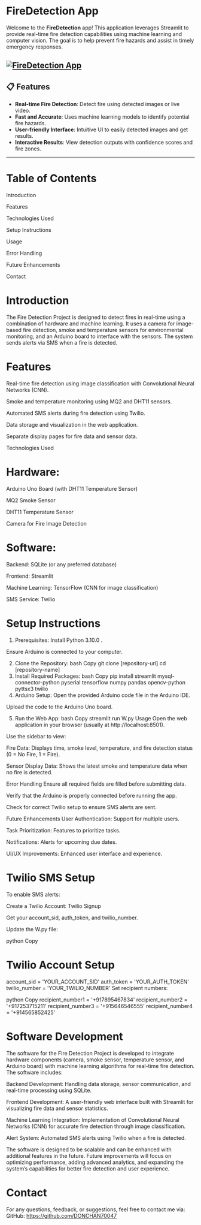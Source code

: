 # FireDetection App

Welcome to the **FireDetection** app! This application leverages Streamlit to provide real-time fire detection capabilities using machine learning and computer vision. The goal is to help prevent fire hazards and assist in timely emergency responses.

<a
href="https://firedetectionby-fqtu6ckaggh5yhkohlqw4m.streamlit.app/" target="_blank">
<img  src="https://streamlit.io/images/brand/streamlit-logo-primary-colormark-lighttext.png" alt="FireDetection App">
</a>
---

## 📋 Features

- **Real-time Fire Detection**: Detect fire using detected images or live video.
- **Fast and Accurate**: Uses machine learning models to identify potential fire hazards.
- **User-friendly Interface**: Intuitive UI to easily detected images and get results.
- **Interactive Results**: View detection outputs with confidence scores and fire zones.

---










# Table of Contents
Introduction

Features

Technologies Used

Setup Instructions

Usage

Error Handling

Future Enhancements

Contact

# Introduction
The Fire Detection Project is designed to detect fires in real-time using a combination of hardware and machine learning. It uses a camera for image-based fire detection, smoke and temperature sensors for environmental monitoring, and an Arduino board to interface with the sensors. The system sends alerts via SMS when a fire is detected.

# Features
Real-time fire detection using image classification with Convolutional Neural Networks (CNN).

Smoke and temperature monitoring using MQ2 and DHT11 sensors.

Automated SMS alerts during fire detection using Twilio.

Data storage and visualization in the web application.

Separate display pages for fire data and sensor data.

Technologies Used
# Hardware:

Arduino Uno Board (with DHT11 Temperature Sensor)

MQ2 Smoke Sensor

DHT11 Temperature Sensor

Camera for Fire Image Detection

# Software:

Backend: SQLite (or any preferred database)

Frontend: Streamlit

Machine Learning: TensorFlow (CNN for image classification)

SMS Service: Twilio

# Setup Instructions
1. Prerequisites:
Install Python 3.10.0 .

Ensure Arduino is connected to your computer.

2. Clone the Repository:
bash
Copy
git clone [repository-url]
cd [repository-name]
3. Install Required Packages:
bash
Copy
pip install streamlit mysql-connector-python pyserial tensorflow numpy pandas opencv-python pyttsx3 twilio
4. Arduino Setup:
Open the provided Arduino code file in the Arduino IDE.

Upload the code to the Arduino Uno board.

5. Run the Web App:
bash
Copy
streamlit run W.py
Usage
Open the web application in your browser (usually at http://localhost:8501).

Use the sidebar to view:

Fire Data: Displays time, smoke level, temperature, and fire detection status (0 = No Fire, 1 = Fire).

Sensor Display Data: Shows the latest smoke and temperature data when no fire is detected.

Error Handling
Ensure all required fields are filled before submitting data.

Verify that the Arduino is properly connected before running the app.

Check for correct Twilio setup to ensure SMS alerts are sent.

Future Enhancements
User Authentication: Support for multiple users.

Task Prioritization: Features to prioritize tasks.

Notifications: Alerts for upcoming due dates.

UI/UX Improvements: Enhanced user interface and experience.

# Twilio SMS Setup
To enable SMS alerts:

Create a Twilio Account: Twilio Signup

Get your account_sid, auth_token, and twilio_number.

Update the W.py file:

python
Copy
# Twilio Account Setup
account_sid = 'YOUR_ACCOUNT_SID'
auth_token = 'YOUR_AUTH_TOKEN'
twilio_number = 'YOUR_TWILIO_NUMBER'
Set recipient numbers:

python
Copy
recipient_number1 = '+917895467834'
recipient_number2 = '+917253715211'
recipient_number3 = '+915646546555'
recipient_number4 = '+914565852425'


# Software Development
The software for the Fire Detection Project is developed to integrate hardware components (camera, smoke sensor, temperature sensor, and Arduino board) with machine learning algorithms for real-time fire detection. The software includes:

Backend Development: Handling data storage, sensor communication, and real-time processing using SQLite.

Frontend Development: A user-friendly web interface built with Streamlit for visualizing fire data and sensor statistics.

Machine Learning Integration: Implementation of Convolutional Neural Networks (CNN) for accurate fire detection through image classification.

Alert System: Automated SMS alerts using Twilio when a fire is detected.

The software is designed to be scalable and can be enhanced with additional features in the future. Future improvements will focus on optimizing performance, adding advanced analytics, and expanding the system’s capabilities for better fire detection and user experience.


# Contact
For any questions, feedback, or suggestions, feel free to contact me via:
GitHub: https://github.com/DONCHAN70047
